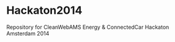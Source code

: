 Hackaton2014
============

Repository for CleanWebAMS Energy &amp; ConnectedCar Hackaton Amsterdam 2014
